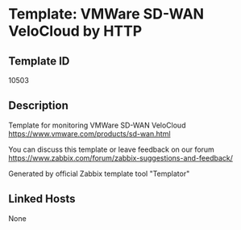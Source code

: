 # Template: VMWare SD-WAN VeloCloud by HTTP

## Template ID
10503

## Description
Template for monitoring VMWare SD-WAN VeloCloud https://www.vmware.com/products/sd-wan.html

You can discuss this template or leave feedback on our forum https://www.zabbix.com/forum/zabbix-suggestions-and-feedback/

Generated by official Zabbix template tool "Templator"

## Linked Hosts
None

